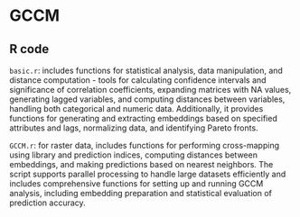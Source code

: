 # GCCM
## R code
`basic.r`: includes functions for statistical analysis, data manipulation, and distance computation - tools for calculating confidence intervals and significance of correlation coefficients, expanding matrices with NA values, generating lagged variables, and computing distances between variables, handling both categorical and numeric data. Additionally, it provides functions for generating and extracting embeddings based on specified attributes and lags, normalizing data, and identifying Pareto fronts.

`GCCM.r`: for raster data, includes functions for performing cross-mapping using library and prediction indices, computing distances between embeddings, and making predictions based on nearest neighbors. The script supports parallel processing to handle large datasets efficiently and includes comprehensive functions for setting up and running GCCM analysis, including embedding preparation and statistical evaluation of prediction accuracy.
